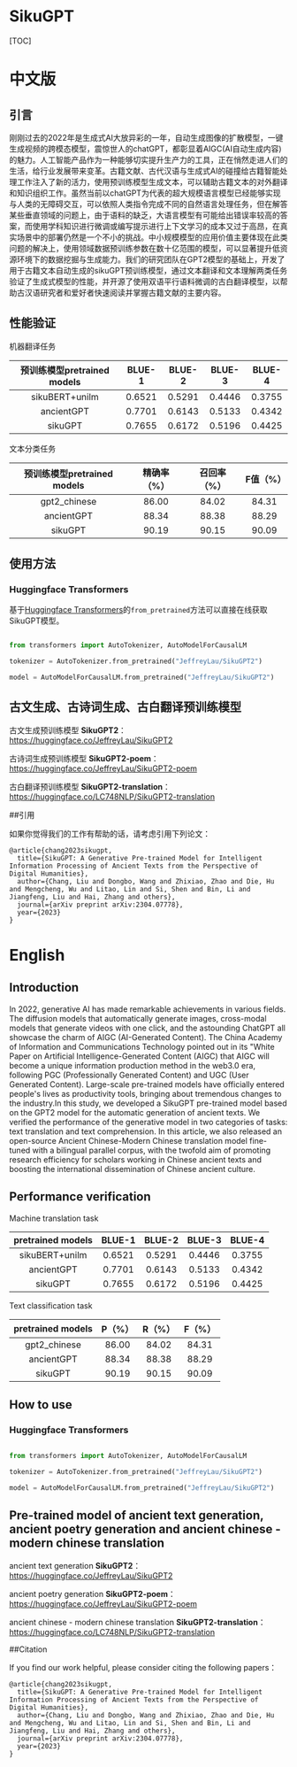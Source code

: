 # SikuGPT

[TOC]

# 中文版

## 引言 

刚刚过去的2022年是生成式AI大放异彩的一年，自动生成图像的扩散模型，一键生成视频的跨模态模型，震惊世人的chatGPT，都彰显着AIGC(AI自动生成内容)的魅力。人工智能产品作为一种能够切实提升生产力的工具，正在悄然走进人们的生活，给行业发展带来变革。古籍文献、古代汉语与生成式AI的碰撞给古籍智能处理工作注入了新的活力，使用预训练模型生成文本，可以辅助古籍文本的对外翻译和知识组织工作。虽然当前以chatGPT为代表的超大规模语言模型已经能够实现与人类的无障碍交互，可以依照人类指令完成不同的自然语言处理任务，但在解答某些垂直领域的问题上，由于语料的缺乏，大语言模型有可能给出错误率较高的答案，而使用学科知识进行微调或编写提示进行上下文学习的成本又过于高昂，在真实场景中的部署仍然是一个不小的挑战。中小规模模型的应用价值主要体现在此类问题的解决上，使用领域数据预训练参数在数十亿范围的模型，可以显著提升低资源环境下的数据挖掘与生成能力。我们的研究团队在GPT2模型的基础上，开发了用于古籍文本自动生成的sikuGPT预训练模型，通过文本翻译和文本理解两类任务验证了生成式模型的性能，并开源了使用双语平行语料微调的古白翻译模型，以帮助古汉语研究者和爱好者快速阅读并掌握古籍文献的主要内容。 


## 性能验证

机器翻译任务

|  预训练模型pretrained models  |BLUE-1 | BLUE-2| BLUE-3 | BLUE-4 |
| :----------------: | :----------: | :---------: | :---------: | :---------: |
| sikuBERT+unilm | 0.6521  | 0.5291  | 0.4446 | 0.3755|
| ancientGPT | 0.7701 | 0.6143 | 0.5133 | 0.4342 |
|sikuGPT | 0.7655 |0.6172 |0.5196 | 0.4425 |

文本分类任务

|  预训练模型pretrained models  |精确率（%） |召回率（%）|F值（%） |
| :----------------: | :----------: | :---------: | :---------: |
| gpt2_chinese |86.00  | 84.02  |84.31 |
| ancientGPT |88.34 |88.38 | 88.29 |
|sikuGPT | 90.19|90.15 |90.09 |


## 使用方法

### Huggingface Transformers

基于[Huggingface Transformers](https://github.com/huggingface/transformers)的`from_pretrained`方法可以直接在线获取SikuGPT模型。

```python

from transformers import AutoTokenizer, AutoModelForCausalLM

tokenizer = AutoTokenizer.from_pretrained("JeffreyLau/SikuGPT2")

model = AutoModelForCausalLM.from_pretrained("JeffreyLau/SikuGPT2")

```

## 古文生成、古诗词生成、古白翻译预训练模型

古文生成预训练模型 **SikuGPT2**：https://huggingface.co/JeffreyLau/SikuGPT2

古诗词生成预训练模型 **SikuGPT2-poem**：https://huggingface.co/JeffreyLau/SikuGPT2-poem

古白翻译预训练模型 **SikuGPT2-translation**：https://huggingface.co/LC748NLP/SikuGPT2-translation

##引用

如果你觉得我们的工作有帮助的话，请考虑引用下列论文：
```
@article{chang2023sikugpt,
  title={SikuGPT: A Generative Pre-trained Model for Intelligent Information Processing of Ancient Texts from the Perspective of Digital Humanities},
  author={Chang, Liu and Dongbo, Wang and Zhixiao, Zhao and Die, Hu and Mengcheng, Wu and Litao, Lin and Si, Shen and Bin, Li and Jiangfeng, Liu and Hai, Zhang and others},
  journal={arXiv preprint arXiv:2304.07778},
  year={2023}
}
```

# English

## Introduction

In 2022, generative AI has made remarkable achievements in various fields. The diffusion models that automatically generate images, cross-modal models that generate videos with one click, and the astounding ChatGPT all showcase the charm of AIGC (AI-Generated Content). The China Academy of Information and Communications Technology pointed out in its "White Paper on Artificial Intelligence-Generated Content (AIGC) that AIGC will become a unique information production method in the web3.0 era, following PGC (Professionally Generated Content) and UGC (User Generated Content). Large-scale pre-trained models have officially entered people's lives as productivity tools, bringing about tremendous changes to the industry.In this study, we developed a SikuGPT pre-trained model based on the GPT2 model for the automatic generation of ancient texts. We verified the performance of the generative model in two categories of tasks: text translation and text comprehension. In this article, we also released an open-source Ancient Chinese-Modern Chinese translation model fine-tuned with a bilingual parallel corpus, with the twofold aim of promoting research efficiency for scholars working in Chinese ancient texts and boosting the international dissemination of Chinese ancient culture. 

## Performance verification

Machine translation task

|  pretrained models  |BLUE-1 | BLUE-2| BLUE-3 | BLUE-4 |
| :----------------: | :----------: | :---------: | :---------: | :---------: |
| sikuBERT+unilm | 0.6521  | 0.5291  | 0.4446 | 0.3755|
| ancientGPT | 0.7701 | 0.6143 | 0.5133 | 0.4342 |
|sikuGPT | 0.7655 |0.6172 |0.5196 | 0.4425 |

Text classification task

|  pretrained models  |P（%） |R（%）|F（%） |
| :----------------: | :----------: | :---------: | :---------: |
| gpt2_chinese |86.00  | 84.02  |84.31 |
| ancientGPT |88.34 |88.38 | 88.29 |
|sikuGPT | 90.19|90.15 |90.09 |

## How to use

### Huggingface Transformers

```python

from transformers import AutoTokenizer, AutoModelForCausalLM

tokenizer = AutoTokenizer.from_pretrained("JeffreyLau/SikuGPT2")

model = AutoModelForCausalLM.from_pretrained("JeffreyLau/SikuGPT2")

```

## Pre-trained model of ancient text generation, ancient poetry generation and ancient chinese - modern chinese translation

ancient text generation **SikuGPT2**：https://huggingface.co/JeffreyLau/SikuGPT2

ancient poetry generation **SikuGPT2-poem**：https://huggingface.co/JeffreyLau/SikuGPT2-poem

ancient chinese - modern chinese translation **SikuGPT2-translation**：https://huggingface.co/LC748NLP/SikuGPT2-translation

##Citation

If you find our work helpful, please consider citing the following papers：
```
@article{chang2023sikugpt,
  title={SikuGPT: A Generative Pre-trained Model for Intelligent Information Processing of Ancient Texts from the Perspective of Digital Humanities},
  author={Chang, Liu and Dongbo, Wang and Zhixiao, Zhao and Die, Hu and Mengcheng, Wu and Litao, Lin and Si, Shen and Bin, Li and Jiangfeng, Liu and Hai, Zhang and others},
  journal={arXiv preprint arXiv:2304.07778},
  year={2023}
}
```

